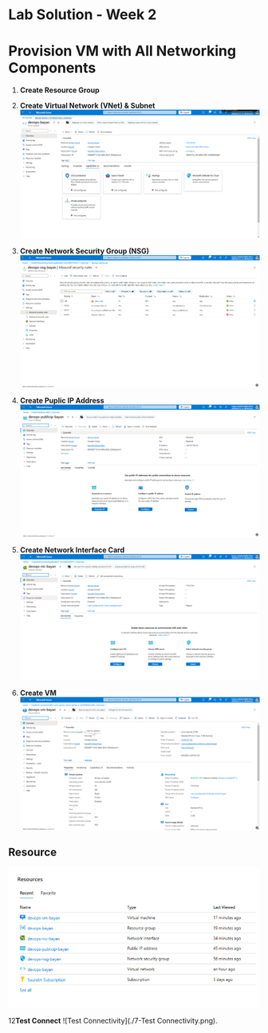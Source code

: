 # Lab Solution - Week 2
# Provision VM with All Networking Components


1. **Create Resource Group**
3. **Create Virtual Network (VNet) & Subnet**
    ![VNet](./2-VNet.png)

5. **Create Network Security Group (NSG)**
   ![NSG](./3-NGC.png)

7. **Create Puplic IP Address**
   ![Public IP](./4-PublicIP.png)
   
9. **Create Network Interface Card**
       ![NIC](./5-NIC.png)

10. **Create VM**
    ![VM](./6-VM.png)

   ## Resource
![Resource Group](./Resources.png)



12**Test Connect**
![Test Connectivity](./7-Test Connectivity.png).

